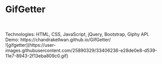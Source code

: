 # GifGetter
<br>

<br>
Technologies: HTML, CSS, JavaScript, jQuery, Bootstrap, Giphy API.
<br>
Demo:
https://chandrakellwan.github.io/GifGetter/
<br>
![gifgetter](https://user-images.githubusercontent.com/25890329/33406236-e28de0e8-d539-11e7-8943-2f13eba809c0.gif)

